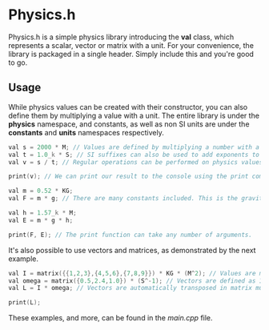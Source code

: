 # Physics.h
Physics.h is a simple physics library introducing the **val** class, which represents a scalar, vector or matrix with a unit. For your convenience, the library is packaged in a single header. Simply include this and you're good to go.

## Usage
While physics values can be created with their constructor, you can also define them by multiplying a value with a unit. The entire library is under the **physics** namespace, and constants, as well as non SI units are under the **constants** and **units** namespaces respectively.

```CPP
val s = 2000 * M; // Values are defined by multiplying a number with a unit. This represents 2 km.
val t = 1.0_k * S; // SI suffixes can also be used to add exponents to your values.
val v = s / t; // Regular operations can be performed on physics values.

print(v); // We can print our result to the console using the print command.

val m = 0.52 * KG;
val F = m * g; // There are many constants included. This is the gravitational constant at sea level.

val h = 1.57_k * M;
val E = m * g * h;

print(F, E); // The print function can take any number of arguments.
```

It's also possible to use vectors and matrices, as demonstrated by the next example.
```CPP
val I = matrix({{1,2,3},{4,5,6},{7,8,9}}) * KG * (M^2); // Values are matrices, and can be initialised as such.
val omega = matrix({0.5,2.4,1.0}) * (S^-1); // Vectors are defined as 1xN or Nx1 matrices
val L = I * omega; // Vectors are automatically transposed in matrix multiplication

print(L);
```

These examples, and more, can be found in the _main.cpp_ file.
